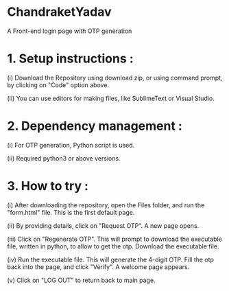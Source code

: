 # ChandraketYadav
A Front-end login page with OTP generation

# 1. Setup instructions :
(i) Download the Repository using download zip, or using command prompt, by clicking on "Code" option above. 

(ii) You can use editors for making files, like SublimeText or Visual Studio.

# 2. Dependency management :
(i) For OTP generation, Python script is used.

(ii) Required python3 or above versions.

# 3. How to try :
(i) After downloading the repository, open the Files folder, and run the "form.html" file. This is the first default page.

(ii) By providing details, click on "Request OTP". A new page opens.

(iii) Click on "Regenerate OTP". This will prompt to download the executable file, written in python, to allow to get the otp. Download the executable file.

(iv) Run the executable file. This will generate the 4-digit OTP. Fill the otp back into the page, and click "Verify". A welcome page appears.

(v) Click on "LOG OUT" to return back to main page.




